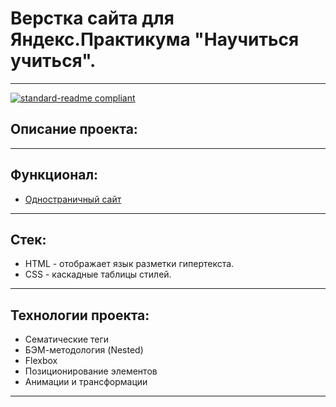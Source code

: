 # Верстка сайта для Яндекс.Практикума "Научиться учиться".

------
[![standard-readme compliant](https://img.shields.io/badge/readme%20style-standard-brightgreen.svg?style=flat-square)](https://github.com/RichardLitt/standard-readme)

## Описание проекта:

------

## Функционал:

* [Одностраничный сайт](http://localhost:63342/how-to-learn/index.html?_ijt=2n6q35kvb7joispeh6gvab8kc3&_ij_reload=RELOAD_ON_SAVE)

------

## Стек:

* HTML - отображает язык разметки гипертекста.
* CSS - каскадные таблицы стилей.

------

## Технологии проекта:

* Сематические теги
* БЭМ-методология (Nested)
* Flexbox
* Позиционирование элементов
* Анимации и трансформации

------

